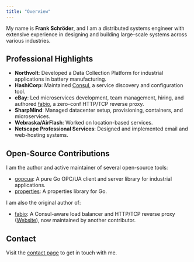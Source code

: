 ```yaml
---
title: "Overview"
---
```


My name is **Frank Schröder**, and I am a distributed systems engineer with extensive experience in designing and building large-scale systems across various industries.

## Professional Highlights

- **Northvolt**: Developed a Data Collection Platform for industrial applications in battery manufacturing.  
- **HashiCorp**: Maintained [Consul](https://consul.io/), a service discovery and configuration tool.  
- **eBay**: Led microservices development, team management, hiring, and authored [fabio](https://github.com/fabiolb/fabio), a zero-conf HTTP/TCP reverse proxy.  
- **SharpMind**: Managed datacenter setup, provisioning, containers, and microservices.  
- **Webraska/AirFlash**: Worked on location-based services.  
- **Netscape Professional Services**: Designed and implemented email and web-hosting systems.  

## Open-Source Contributions

I am the author and active maintainer of several open-source tools:  
- [gopcua](https://github.com/gopcua/opcua): A pure Go OPC/UA client and server library for industrial applications.  
- [properties](https://github.com/magiconair/properties): A properties library for Go.  

I am also the original author of:  
- [fabio](https://github.com/fabiolb/fabio): A Consul-aware load balancer and HTTP/TCP reverse proxy ([Website](https://fabiolb.net/)), now maintained by another contributor.  

## Contact

Visit the [contact page](/contact/) to get in touch with me.
